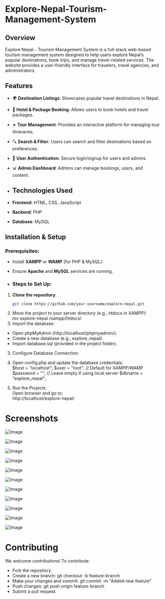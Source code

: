 # Explore-Nepal-Tourism-Management-System
## Overview
Explore Nepal - Tourism Management System  is a full-stack web-based tourism management system designed to help users explore Nepal’s popular destinations, book trips, and manage travel-related services. The website provides a user-friendly interface for travelers, travel agencies, and administrators.

## Features
- 🌍 **Destination Listings**: Showcases popular travel destinations in Nepal.
- 🏨 **Hotel & Package Booking**: Allows users to book hotels and travel packages.
- ✈️ **Tour Management**: Provides an interactive platform for managing tour itineraries.
- 🔍 **Search & Filter**: Users can search and filter destinations based on preferences.
- 🔑 **User Authentication**: Secure login/signup for users and admins.
- 📊 **Admin Dashboard**: Admins can manage bookings, users, and content.

- ## Technologies Used
- **Frontend**: HTML, CSS, JavaScript
- **Backend**: PHP
- **Database**: MySQL

## Installation & Setup
### Prerequisites:
- Install **XAMPP** or **WAMP** (for PHP & MySQL).
- Ensure **Apache** and **MySQL** services are running.

- ### Steps to Set Up:
1. **Clone the repository**:
   ```sh
   git clone https://github.com/your-username/explore-nepal.git
2. Move the project to your server directory (e.g., htdocs in XAMPP):<br>
mv explore-nepal /xampp/htdocs/
3. Import the database: <br>
- Open phpMyAdmin (http://localhost/phpmyadmin/).
- Create a new database (e.g., explore_nepal).
- Import database.sql (provided in the project folder).
3. Configure Database Connection: <br>

4. Open config.php and update the database credentials: <br>
$host = "localhost";
$user = "root";  // Default for XAMPP/WAMP
$password = "";  // Leave empty if using local server
$dbname = "explore_nepal";

5. Run the Projects <br>
Open browser and go to: <br>
http://localhost/explore-nepal/

# Screenshots
![Image](https://github.com/user-attachments/assets/bfc10179-399c-492c-a06f-70b3e0282a7c)

![Image](https://github.com/user-attachments/assets/789f2c9c-115d-4447-ab03-da1b37f72c1d)

![Image](https://github.com/user-attachments/assets/007b1223-4a08-4af5-87e7-a8527925ef7f)

![Image](https://github.com/user-attachments/assets/7326665c-a3fe-4697-a559-d1b02e6f2efb)

![Image](https://github.com/user-attachments/assets/acee9fed-b816-4e80-905d-d7731aaafdd4)

![Image](https://github.com/user-attachments/assets/a83d26af-7902-4393-8578-2f5e1c6b9e6a)

![Image](https://github.com/user-attachments/assets/8f2cd200-e5ea-4d47-a296-6ff09d49bb55)

![Image](https://github.com/user-attachments/assets/96b421ea-7d20-4caf-9220-8d14e407edae)

![Image](https://github.com/user-attachments/assets/0e54eef2-d50b-42bd-ae72-95517903ac33)

![Image](https://github.com/user-attachments/assets/82de9f4b-9730-4061-a9ed-a4b880474b4b)

![Image](https://github.com/user-attachments/assets/a9484c74-62cf-4b85-98e1-a194f5526ea6)


# Contributing
We welcome contributions! To contribute:
- Fork the repository.
- Create a new branch: git checkout -b feature-branch
- Make your changes and commit: git commit -m "Added new feature"
- Push changes: git push origin feature-branch
- Submit a pull request.
